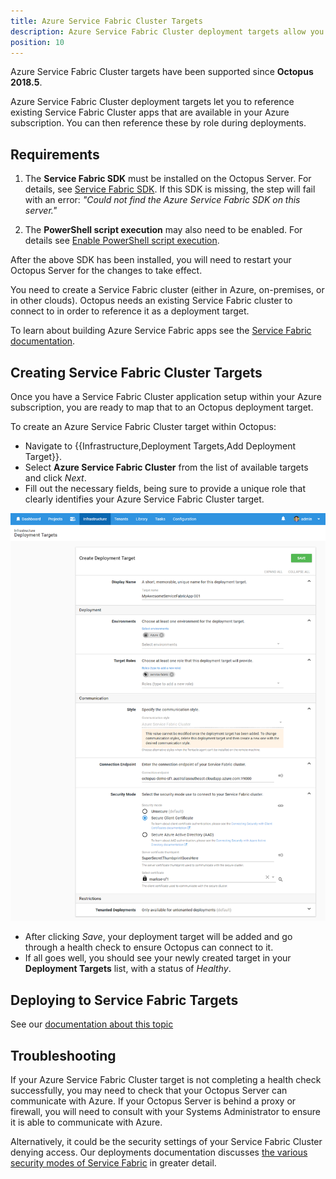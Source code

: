 ```yaml
---
title: Azure Service Fabric Cluster Targets
description: Azure Service Fabric Cluster deployment targets allow you to reference existing Service Fabric Cluster apps that are available in your Azure subscription, that you can then reference by role during deployments.
position: 10
---
```


Azure Service Fabric Cluster targets have been supported since **Octopus 2018.5**.

Azure Service Fabric Cluster deployment targets let you to reference existing Service Fabric Cluster apps that are available in your Azure subscription. You can then reference these by role during deployments.

## Requirements

1. The **Service Fabric SDK** must be installed on the Octopus Server. For details, see [Service Fabric SDK](https://g.octopushq.com/ServiceFabricSdkDownload). If this SDK is missing, the step will fail with an error: _"Could not find the Azure Service Fabric SDK on this server."_

2. The **PowerShell script execution** may also need to be enabled. For details see [Enable PowerShell script execution](https://g.octopushq.com/ServiceFabricEnableScriptExection).

After the above SDK has been installed, you will need to restart your Octopus Server for the changes to take effect.

You need to create a Service Fabric cluster (either in Azure, on-premises, or in other clouds). Octopus needs an existing Service Fabric cluster to connect to in order to reference it as a deployment target.

To learn about building Azure Service Fabric apps see the [Service Fabric documentation](https://azure.microsoft.com/en-au/services/service-fabric/).

## Creating Service Fabric Cluster Targets

Once you have a Service Fabric Cluster application setup within your Azure subscription, you are  ready to map that to an Octopus deployment target.

To create an Azure Service Fabric Cluster target within Octopus:

- Navigate to {{Infrastructure,Deployment Targets,Add Deployment Target}}.
- Select **Azure Service Fabric Cluster** from the list of available targets and click _Next_.
- Fill out the necessary fields, being sure to provide a unique role that clearly identifies your Azure Service Fabric Cluster target.

![](create-azure-service-fabric-cluster-target.png "width=500")

- After clicking _Save_, your deployment target will be added and go through a health check to ensure Octopus can connect to it.
- If all goes well, you should see your newly created target in your **Deployment Targets** list, with a status of _Healthy_.

## Deploying to Service Fabric Targets

See our [documentation about this topic](/docs/deployment-examples/azure-deployments/deploying-to-service-fabric/index.md)

## Troubleshooting

If your Azure Service Fabric Cluster target is not completing a health check successfully, you may need to check that your Octopus Server can communicate with Azure. If your Octopus Server is behind a proxy or firewall, you will need to consult with your Systems Administrator to ensure it is able to communicate with Azure.

Alternatively, it could be the security settings of your Service Fabric Cluster denying access. Our deployments documentation discusses [the various security modes of Service Fabric](/docs/deployment-examples/azure-deployments/deploying-to-service-fabric/index.md#security-modes) in greater detail.
